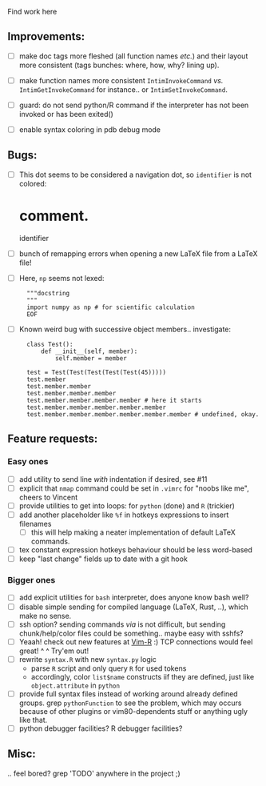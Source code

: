 Find work here

Improvements:
-------------

- [ ] make doc tags more fleshed (all function names *etc.*) and their layout
  more consistent (tags bunches: where, how, why? lining up).
- [ ] make function names more consistent `IntimInvokeCommand` *vs.*
`IntimGetInvokeCommand` for instance.. or `IntimSetInvokeCommand`.
- [ ] guard: do not send python/R command if the interpreter has not been invoked
or has been exited()
- [ ] enable syntax coloring in pdb debug mode


Bugs:
-----

- [ ] This dot seems to be considered a navigation dot, so `identifier` is not
colored:

    # comment.
    identifier

- [ ] bunch of remapping errors when opening a new LaTeX file from a LaTeX file!

- [ ] Here, `np` seems not lexed:

        """docstring
        """
        import numpy as np # for scientific calculation
        EOF

- [ ] Known weird bug with successive object members.. investigate:

        class Test():
            def __init__(self, member):
                self.member = member

        test = Test(Test(Test(Test(Test(45)))))
        test.member
        test.member.member
        test.member.member.member
        test.member.member.member.member # here it starts
        test.member.member.member.member.member
        test.member.member.member.member.member.member # undefined, okay.


Feature requests:
-----------------

### Easy ones

- [ ] add utility to send line *with* indentation if desired, see #11
- [ ] explicit that `nmap` command could be set in `.vimrc` for "noobs like me",
    cheers to Vincent
- [ ] provide utilities to get into loops: for `python` (done) and `R` (trickier)
- [ ] add another placeholder like `%f` in hotkeys expressions to insert filenames
    - [ ] this will help making a neater implementation of default LaTeX commands.
- [ ] tex constant expression hotkeys behaviour should be less word-based
- [ ] keep "last change" fields up to date with a git hook

### Bigger ones

- [ ] add explicit utilities for `bash` interpreter, does anyone know bash well?
- [ ] disable simple sending for compiled language (LaTeX, Rust, ..), which make
  no sense.
- [ ] ssh option? sending commands *via* is not difficult, but sending
  chunk/help/color files could be something.. maybe easy with sshfs?
- [ ] Yeaah! check out new features at
  [Vim-R](https://github.com/jalvesaq/Nvim-R) :) TCP connections would feel
  great! ^ ^ Try'em out!
- [ ] rewrite `syntax.R` with new `syntax.py` logic
    - parse `R` script and only query `R` for used tokens
    - accordingly, color `list$name` constructs iif they are defined, just like
      `object.attribute` in `python`
- [ ] provide full syntax files instead of working around already defined groups.
    grep `pythonFunction` to see the problem, which may occurs because of other
    plugins or vim80-dependents stuff or anything ugly like that.
- [ ] python debugger facilities? R debugger facilities?

Misc:
-----

.. feel bored? grep 'TODO' anywhere in the project ;)

